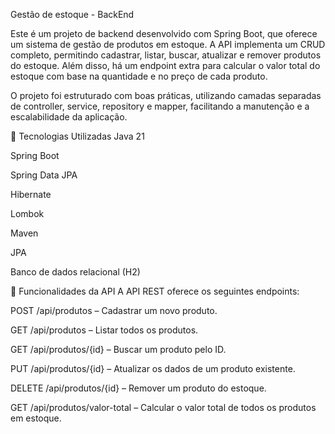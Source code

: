 Gestão de estoque - BackEnd

Este é um projeto de backend desenvolvido com Spring Boot, que oferece um sistema de gestão de produtos em estoque. A API implementa um CRUD completo, permitindo cadastrar, listar, buscar, atualizar e remover produtos do estoque. Além disso, há um endpoint extra para calcular o valor total do estoque com base na quantidade e no preço de cada produto.

O projeto foi estruturado com boas práticas, utilizando camadas separadas de controller, service, repository e mapper, facilitando a manutenção e a escalabilidade da aplicação.

🚀 Tecnologias Utilizadas
Java 21

Spring Boot

Spring Data JPA

Hibernate

Lombok

Maven

JPA

Banco de dados relacional (H2)

🔧 Funcionalidades da API
A API REST oferece os seguintes endpoints:

POST /api/produtos – Cadastrar um novo produto.

GET /api/produtos – Listar todos os produtos.

GET /api/produtos/{id} – Buscar um produto pelo ID.

PUT /api/produtos/{id} – Atualizar os dados de um produto existente.

DELETE /api/produtos/{id} – Remover um produto do estoque.

GET /api/produtos/valor-total – Calcular o valor total de todos os produtos em estoque.

